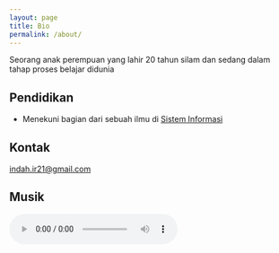 ```yaml
---
layout: page
title: Bio
permalink: /about/
---
```


Seorang anak perempuan yang lahir 20 tahun silam dan sedang dalam tahap proses belajar didunia

## Pendidikan 

* Menekuni bagian dari sebuah ilmu di <a href="http://sif.uin-suska.ac.id"> Sistem Informasi</a>


## Kontak

[indah.ir21@gmail.com](mailto:indah.ir21@gmail.com)

## Musik
<html>

<head>
<title> Lagi suka cover Boyce Avenue yang ini </title>
</head>

<body>
<audio controls>
<source src="Nama Lagu.mp3" type="audio/mpeg">
</audio>
</body>
 
</html> 
